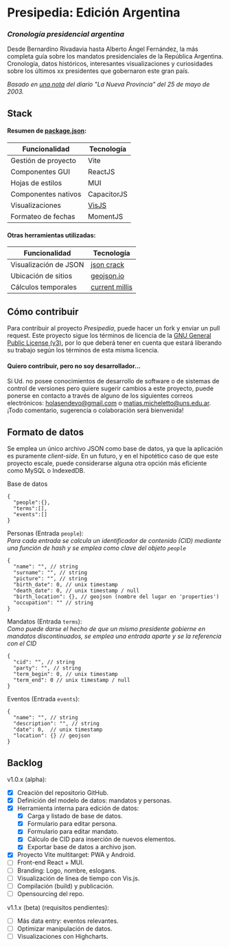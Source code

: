# Presipedia: Edición Argentina

### *Cronología presidencial argentina*

Desde Bernardino Rivadavia hasta Alberto Ángel Fernández, la más completa guía sobre los mandatos presidenciales de la República Argentina. Cronología, datos históricos, interesantes visualizaciones y curiosidades sobre los últimos xx presidentes que gobernaron este gran país.  

*Basado en [una nota](https://www.lanueva.com/nota/2003-5-25-9-0-0-desde-rivadavia-todos-los-que-se-sentaron-en-el-sillon) del diario "La Nueva Provincia" del 25 de mayo de 2003.*


## Stack

#### Resumen de [package.json](package.json):

| Funcionalidad | Tecnología |
|---|---|
| Gestión de proyecto | Vite |
| Componentes GUI | ReactJS |
| Hojas de estilos | MUI |
| Componentes nativos | CapacitorJS |
| Visualizaciones | [VisJS](https://visjs.github.io/vis-timeline/examples/timeline/) |
| Formateo de fechas | MomentJS |

#### Otras herramientas utilizadas:
| Funcionalidad | Tecnología |
|---|---|
| Visualización de JSON | [json crack](https://jsoncrack.com/editor) |
| Ubicación de sitios | [geojson.io](https://geojson.io/) |
| Cálculos temporales | [current millis](https://currentmillis.com/) |


## Cómo contribuir

Para contribuir al proyecto *Presipedia*, puede hacer un fork y enviar un pull request. Este proyecto sigue los términos de licencia de la [GNU General Public License (v3)](LICENSE), por lo que deberá tener en cuenta que estará liberando su trabajo según los términos de esta misma licencia. 

#### Quiero contribuir, pero no soy desarrollador...

Si Ud. no posee conocimientos de desarrollo de software o de sistemas de control de versiones pero quiere sugerir cambios a este proyecto, puede ponerse en contacto a través de alguno de los siguientes correos electrónicos: [holasendevo@gmail.com](mailto:holasendevo@gmail.com) o [matias.micheletto@uns.edu.ar](mailto:matias.micheletto@uns.edu.ar). ¡Todo comentario, sugerencia o colaboración será bienvenida!


## Formato de datos  
Se emplea un único archivo JSON como base de datos, ya que la aplicación es puramente *client-side*. En un futuro, y en el hipotético caso de que este proyecto escale, puede considerarse alguna otra opción más eficiente como MySQL o IndexedDB.  

Base de datos
```jsonc
{
  "people":{},
  "terms":[],
  "events":[]
}
```
Personas (Entrada ```people```):  
*Para cada entrada se calcula un identificador de contenido (CID) mediante una función de hash y se emplea como clave del objeto ```people```*
```jsonc
{
  "name": "", // string
  "surname": "", // string
  "picture": "", // string
  "birth_date": 0, // unix timestamp
  "death_date": 0, // unix timestamp / null 
  "birth_location": {}, // geojson (nombre del lugar en 'properties')
  "occupation": "" // string
}
```
Mandatos (Entrada ```terms```):  
*Como puede darse el hecho de que un mismo presidente gobierne en mandatos discontinuados, se emplea una entrada aparte y se la referencia con el CID*
```jsonc
{
  "cid": "", // string
  "party": "", // string
  "term_begin": 0, // unix timestamp
  "term_end": 0 // unix timestamp / null 
}
```
Eventos (Entrada ```events```):  
```jsonc
{
  "name": "", // string
  "description": "", // string
  "date": 0,  // unix timestamp
  "location": {} // geojson
}
```

## Backlog 

v1.0.x (alpha):  
  - [x] Creación del repositorio GitHub.  
  - [x] Definición del modelo de datos: mandatos y personas.  
  - [x] Herramienta interna para edición de datos:  
    - [x] Carga y listado de base de datos.  
    - [x] Formulario para editar persona.  
    - [x] Formulario para editar mandato.  
    - [x] Cálculo de CID para inserción de nuevos elementos.  
    - [x] Exportar base de datos a archivo json.  
  - [x] Proyecto Vite multitarget: PWA y Android.  
  - [ ] Front-end React + MUI.  
  - [ ] Branding: Logo, nombre, eslogans.  
  - [ ] Visualización de línea de tiempo con Vis.js.  
  - [ ] Compilación (build) y publicación.  
  - [ ] Opensourcing del repo.  

v1.1.x (beta) (requisitos pendientes):
  - [ ] Más data entry: eventos relevantes.  
  - [ ] Optimizar manipulación de datos.  
  - [ ] Visualizaciones con Highcharts.  
